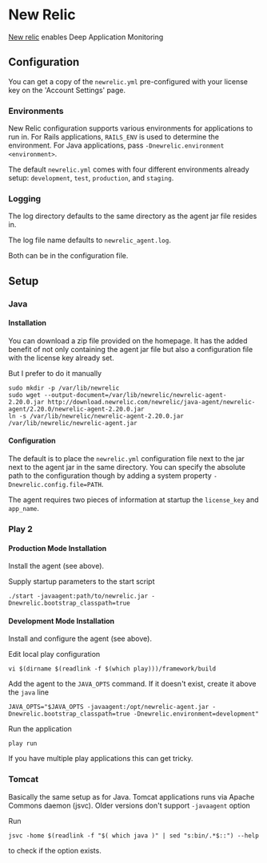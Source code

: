 # New Relic #

[New relic](http://newrelic.com/) enables Deep Application Monitoring

## Configuration ##

You can get a copy of the `newrelic.yml` pre-configured with your license key on the 'Account Settings' page.

### Environments ###

New Relic configuration supports various environments for applications to run in. For Rails applications, `RAILS_ENV` is used to determine the environment. For Java applications, pass `-Dnewrelic.environment <environment>`.

The default `newrelic.yml` comes with four different environments already setup: `development`, `test`, `production`, and `staging`.

### Logging ###

The log directory defaults to the same directory as the agent jar file resides in.

The log file name defaults to `newrelic_agent.log`.

Both can be in the configuration file.

## Setup ##

### Java ###

#### Installation ####

You can download a zip file provided on the homepage. It has the added benefit of not only containing the agent jar file but also a configuration file with the license key already set.

But I prefer to do it manually

	sudo mkdir -p /var/lib/newrelic
	sudo wget --output-document=/var/lib/newrelic/newrelic-agent-2.20.0.jar http://download.newrelic.com/newrelic/java-agent/newrelic-agent/2.20.0/newrelic-agent-2.20.0.jar
	ln -s /var/lib/newrelic/newrelic-agent-2.20.0.jar /var/lib/newrelic/newrelic-agent.jar

#### Configuration ####

The default is to place the `newrelic.yml` configuration file next to the jar next to the agent jar in the same directory. You can specify the absolute path to the configuration though by adding a system property `-Dnewrelic.config.file=PATH`.

The agent requires two pieces of information at startup the `license_key` and `app_name`.

### Play 2 ###

#### Production Mode Installation ####

Install the agent (see above).

Supply startup parameters to the start script

	./start -javaagent:path/to/newrelic.jar -Dnewrelic.bootstrap_classpath=true

#### Development Mode Installation ####

Install and configure the agent (see above).

Edit local play configuration

	vi $(dirname $(readlink -f $(which play)))/framework/build

Add the agent to the `JAVA_OPTS` command. If it doesn't exist, create it above the `java` line

	JAVA_OPTS="$JAVA_OPTS -javaagent:/opt/newrelic-agent.jar -Dnewrelic.bootstrap_classpath=true -Dnewrelic.environment=development"

Run the application

	play run

If you have multiple play applications this can get tricky.

### Tomcat ###

Basically the same setup as for Java. Tomcat applications runs via Apache Commons daemon (jsvc). Older versions don't support `-javaagent` option

Run

	jsvc -home $(readlink -f "$( which java )" | sed "s:bin/.*$::") --help

to check if the option exists.